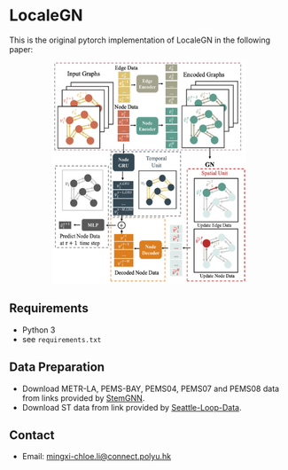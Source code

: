 # LocaleGN

This is the original pytorch implementation of LocaleGN in the following paper: 




<p align="center">
  <img width="350" height="400" src=LocaleGN_diagram.png>
</p>

## Requirements
- Python 3
- see `requirements.txt`


## Data Preparation
- Download METR-LA, PEMS-BAY, PEMS04, PEMS07 and PEMS08 data from links provided by [StemGNN](https://github.com/microsoft/StemGNN). 
- Download ST data from link provided by [Seattle-Loop-Data](https://github.com/zhiyongc/Seattle-Loop-Data).   

## Contact 
- Email: mingxi-chloe.li@connect.polyu.hk






